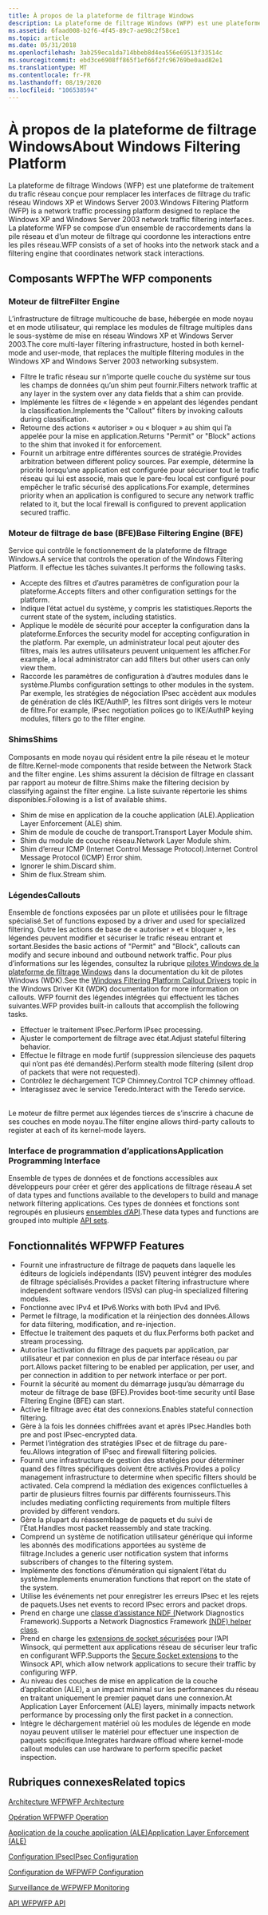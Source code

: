 ```yaml
---
title: À propos de la plateforme de filtrage Windows
description: La plateforme de filtrage Windows (WFP) est une plateforme de traitement du trafic réseau conçue pour remplacer les interfaces de filtrage du trafic réseau Windows XP et Windows Server 2003.
ms.assetid: 6faad008-b2f6-4f45-89c7-ae98c2f58ce1
ms.topic: article
ms.date: 05/31/2018
ms.openlocfilehash: 3ab259eca1da714bbeb8d4ea556e69513f33514c
ms.sourcegitcommit: ebd3ce6908ff865f1ef66f2fc96769be0aad82e1
ms.translationtype: MT
ms.contentlocale: fr-FR
ms.lasthandoff: 08/19/2020
ms.locfileid: "106538594"
---
```

# <a name="about-windows-filtering-platform"></a><span data-ttu-id="db2ec-103">À propos de la plateforme de filtrage Windows</span><span class="sxs-lookup"><span data-stu-id="db2ec-103">About Windows Filtering Platform</span></span>

<span data-ttu-id="db2ec-104">La plateforme de filtrage Windows (WFP) est une plateforme de traitement du trafic réseau conçue pour remplacer les interfaces de filtrage du trafic réseau Windows XP et Windows Server 2003.</span><span class="sxs-lookup"><span data-stu-id="db2ec-104">Windows Filtering Platform (WFP) is a network traffic processing platform designed to replace the Windows XP and Windows Server 2003 network traffic filtering interfaces.</span></span> <span data-ttu-id="db2ec-105">La plateforme WFP se compose d’un ensemble de raccordements dans la pile réseau et d’un moteur de filtrage qui coordonne les interactions entre les piles réseau.</span><span class="sxs-lookup"><span data-stu-id="db2ec-105">WFP consists of a set of hooks into the network stack and a filtering engine that coordinates network stack interactions.</span></span>

## <a name="the-wfp-components"></a><span data-ttu-id="db2ec-106">Composants WFP</span><span class="sxs-lookup"><span data-stu-id="db2ec-106">The WFP components</span></span>

### <a name="filter-engine"></a><span data-ttu-id="db2ec-107">Moteur de filtre</span><span class="sxs-lookup"><span data-stu-id="db2ec-107">Filter Engine</span></span>

<span data-ttu-id="db2ec-108">L’infrastructure de filtrage multicouche de base, hébergée en mode noyau et en mode utilisateur, qui remplace les modules de filtrage multiples dans le sous-système de mise en réseau Windows XP et Windows Server 2003.</span><span class="sxs-lookup"><span data-stu-id="db2ec-108">The core multi-layer filtering infrastructure, hosted in both kernel-mode and user-mode, that replaces the multiple filtering modules in the Windows XP and Windows Server 2003 networking subsystem.</span></span>

-   <span data-ttu-id="db2ec-109">Filtre le trafic réseau sur n’importe quelle couche du système sur tous les champs de données qu’un shim peut fournir.</span><span class="sxs-lookup"><span data-stu-id="db2ec-109">Filters network traffic at any layer in the system over any data fields that a shim can provide.</span></span>
-   <span data-ttu-id="db2ec-110">Implémente les filtres de « légende » en appelant des légendes pendant la classification.</span><span class="sxs-lookup"><span data-stu-id="db2ec-110">Implements the "Callout" filters by invoking callouts during classification.</span></span>
-   <span data-ttu-id="db2ec-111">Retourne des actions « autoriser » ou « bloquer » au shim qui l’a appelée pour la mise en application.</span><span class="sxs-lookup"><span data-stu-id="db2ec-111">Returns "Permit" or "Block" actions to the shim that invoked it for enforcement.</span></span>
-   <span data-ttu-id="db2ec-112">Fournit un arbitrage entre différentes sources de stratégie.</span><span class="sxs-lookup"><span data-stu-id="db2ec-112">Provides arbitration between different policy sources.</span></span> <span data-ttu-id="db2ec-113">Par exemple, détermine la priorité lorsqu’une application est configurée pour sécuriser tout le trafic réseau qui lui est associé, mais que le pare-feu local est configuré pour empêcher le trafic sécurisé des applications.</span><span class="sxs-lookup"><span data-stu-id="db2ec-113">For example, determines priority when an application is configured to secure any network traffic related to it, but the local firewall is configured to prevent application secured traffic.</span></span><br/>

### <a name="base-filtering-engine-bfe"></a><span data-ttu-id="db2ec-114">Moteur de filtrage de base (BFE)</span><span class="sxs-lookup"><span data-stu-id="db2ec-114">Base Filtering Engine (BFE)</span></span>

<span data-ttu-id="db2ec-115">Service qui contrôle le fonctionnement de la plateforme de filtrage Windows.</span><span class="sxs-lookup"><span data-stu-id="db2ec-115">A service that controls the operation of the Windows Filtering Platform.</span></span> <span data-ttu-id="db2ec-116">Il effectue les tâches suivantes.</span><span class="sxs-lookup"><span data-stu-id="db2ec-116">It performs the following tasks.</span></span>

-   <span data-ttu-id="db2ec-117">Accepte des filtres et d’autres paramètres de configuration pour la plateforme.</span><span class="sxs-lookup"><span data-stu-id="db2ec-117">Accepts filters and other configuration settings for the platform.</span></span>
-   <span data-ttu-id="db2ec-118">Indique l’état actuel du système, y compris les statistiques.</span><span class="sxs-lookup"><span data-stu-id="db2ec-118">Reports the current state of the system, including statistics.</span></span>
-   <span data-ttu-id="db2ec-119">Applique le modèle de sécurité pour accepter la configuration dans la plateforme.</span><span class="sxs-lookup"><span data-stu-id="db2ec-119">Enforces the security model for accepting configuration in the platform.</span></span> <span data-ttu-id="db2ec-120">Par exemple, un administrateur local peut ajouter des filtres, mais les autres utilisateurs peuvent uniquement les afficher.</span><span class="sxs-lookup"><span data-stu-id="db2ec-120">For example, a local administrator can add filters but other users can only view them.</span></span><br/>
-   <span data-ttu-id="db2ec-121">Raccorde les paramètres de configuration à d’autres modules dans le système.</span><span class="sxs-lookup"><span data-stu-id="db2ec-121">Plumbs configuration settings to other modules in the system.</span></span> <span data-ttu-id="db2ec-122">Par exemple, les stratégies de négociation IPsec accèdent aux modules de génération de clés IKE/AuthIP, les filtres sont dirigés vers le moteur de filtre.</span><span class="sxs-lookup"><span data-stu-id="db2ec-122">For example, IPsec negotiation polices go to IKE/AuthIP keying modules, filters go to the filter engine.</span></span><br/>

### <a name="shims"></a><span data-ttu-id="db2ec-123">Shims</span><span class="sxs-lookup"><span data-stu-id="db2ec-123">Shims</span></span>

<span data-ttu-id="db2ec-124">Composants en mode noyau qui résident entre la pile réseau et le moteur de filtre.</span><span class="sxs-lookup"><span data-stu-id="db2ec-124">Kernel-mode components that reside between the Network Stack and the filter engine.</span></span> <span data-ttu-id="db2ec-125">Les shims assurent la décision de filtrage en classant par rapport au moteur de filtre.</span><span class="sxs-lookup"><span data-stu-id="db2ec-125">Shims make the filtering decision by classifying against the filter engine.</span></span> <span data-ttu-id="db2ec-126">La liste suivante répertorie les shims disponibles.</span><span class="sxs-lookup"><span data-stu-id="db2ec-126">Following is a list of available shims.</span></span>

-   <span data-ttu-id="db2ec-127">Shim de mise en application de la couche application (ALE).</span><span class="sxs-lookup"><span data-stu-id="db2ec-127">Application Layer Enforcement (ALE) shim.</span></span>
-   <span data-ttu-id="db2ec-128">Shim de module de couche de transport.</span><span class="sxs-lookup"><span data-stu-id="db2ec-128">Transport Layer Module shim.</span></span>
-   <span data-ttu-id="db2ec-129">Shim du module de couche réseau.</span><span class="sxs-lookup"><span data-stu-id="db2ec-129">Network Layer Module shim.</span></span>
-   <span data-ttu-id="db2ec-130">Shim d’erreur ICMP (Internet Control Message Protocol).</span><span class="sxs-lookup"><span data-stu-id="db2ec-130">Internet Control Message Protocol (ICMP) Error shim.</span></span>
-   <span data-ttu-id="db2ec-131">Ignorer le shim.</span><span class="sxs-lookup"><span data-stu-id="db2ec-131">Discard shim.</span></span>
-   <span data-ttu-id="db2ec-132">Shim de flux.</span><span class="sxs-lookup"><span data-stu-id="db2ec-132">Stream shim.</span></span>

### <a name="callouts"></a><span data-ttu-id="db2ec-133">Légendes</span><span class="sxs-lookup"><span data-stu-id="db2ec-133">Callouts</span></span>

<span data-ttu-id="db2ec-134">Ensemble de fonctions exposées par un pilote et utilisées pour le filtrage spécialisé.</span><span class="sxs-lookup"><span data-stu-id="db2ec-134">Set of functions exposed by a driver and used for specialized filtering.</span></span> <span data-ttu-id="db2ec-135">Outre les actions de base de « autoriser » et « bloquer », les légendes peuvent modifier et sécuriser le trafic réseau entrant et sortant.</span><span class="sxs-lookup"><span data-stu-id="db2ec-135">Besides the basic actions of "Permit" and "Block", callouts can modify and secure inbound and outbound network traffic.</span></span> <span data-ttu-id="db2ec-136">Pour plus d’informations sur les légendes, consultez la rubrique [pilotes Windows de la plateforme de filtrage Windows](/windows-hardware/drivers/network/windows-filtering-platform-callout-drivers2) dans la documentation du kit de pilotes Windows (WDK).</span><span class="sxs-lookup"><span data-stu-id="db2ec-136">See the [Windows Filtering Platform Callout Drivers](/windows-hardware/drivers/network/windows-filtering-platform-callout-drivers2) topic in the Windows Driver Kit (WDK) documentation for more information on callouts.</span></span> <span data-ttu-id="db2ec-137">WFP fournit des légendes intégrées qui effectuent les tâches suivantes.</span><span class="sxs-lookup"><span data-stu-id="db2ec-137">WFP provides built-in callouts that accomplish the following tasks.</span></span><br/>

-   <span data-ttu-id="db2ec-138">Effectuer le traitement IPsec.</span><span class="sxs-lookup"><span data-stu-id="db2ec-138">Perform IPsec processing.</span></span>
-   <span data-ttu-id="db2ec-139">Ajuster le comportement de filtrage avec état.</span><span class="sxs-lookup"><span data-stu-id="db2ec-139">Adjust stateful filtering behavior.</span></span>
-   <span data-ttu-id="db2ec-140">Effectue le filtrage en mode furtif (suppression silencieuse des paquets qui n’ont pas été demandés).</span><span class="sxs-lookup"><span data-stu-id="db2ec-140">Perform stealth mode filtering (silent drop of packets that were not requested).</span></span>
-   <span data-ttu-id="db2ec-141">Contrôlez le déchargement TCP Chimney.</span><span class="sxs-lookup"><span data-stu-id="db2ec-141">Control TCP chimney offload.</span></span>
-   <span data-ttu-id="db2ec-142">Interagissez avec le service Teredo.</span><span class="sxs-lookup"><span data-stu-id="db2ec-142">Interact with the Teredo service.</span></span>

<br/> <span data-ttu-id="db2ec-143">Le moteur de filtre permet aux légendes tierces de s’inscrire à chacune de ses couches en mode noyau.</span><span class="sxs-lookup"><span data-stu-id="db2ec-143">The filter engine allows third-party callouts to register at each of its kernel-mode layers.</span></span><br/>

### <a name="application-programming-interface"></a><span data-ttu-id="db2ec-144">Interface de programmation d’applications</span><span class="sxs-lookup"><span data-stu-id="db2ec-144">Application Programming Interface</span></span>

<span data-ttu-id="db2ec-145">Ensemble de types de données et de fonctions accessibles aux développeurs pour créer et gérer des applications de filtrage réseau.</span><span class="sxs-lookup"><span data-stu-id="db2ec-145">A set of data types and functions available to the developers to build and manage network filtering applications.</span></span> <span data-ttu-id="db2ec-146">Ces types de données et fonctions sont regroupés en plusieurs [ensembles d’API](api-sets.md).</span><span class="sxs-lookup"><span data-stu-id="db2ec-146">These data types and functions are grouped into multiple [API sets](api-sets.md).</span></span>

## <a name="wfp-features"></a><span data-ttu-id="db2ec-147">Fonctionnalités WFP</span><span class="sxs-lookup"><span data-stu-id="db2ec-147">WFP Features</span></span>

-   <span data-ttu-id="db2ec-148">Fournit une infrastructure de filtrage de paquets dans laquelle les éditeurs de logiciels indépendants (ISV) peuvent intégrer des modules de filtrage spécialisés.</span><span class="sxs-lookup"><span data-stu-id="db2ec-148">Provides a packet filtering infrastructure where independent software vendors (ISVs) can plug-in specialized filtering modules.</span></span>
-   <span data-ttu-id="db2ec-149">Fonctionne avec IPv4 et IPv6.</span><span class="sxs-lookup"><span data-stu-id="db2ec-149">Works with both IPv4 and IPv6.</span></span>
-   <span data-ttu-id="db2ec-150">Permet le filtrage, la modification et la réinjection des données.</span><span class="sxs-lookup"><span data-stu-id="db2ec-150">Allows for data filtering, modification, and re-injection.</span></span>
-   <span data-ttu-id="db2ec-151">Effectue le traitement des paquets et du flux.</span><span class="sxs-lookup"><span data-stu-id="db2ec-151">Performs both packet and stream processing.</span></span>
-   <span data-ttu-id="db2ec-152">Autorise l’activation du filtrage des paquets par application, par utilisateur et par connexion en plus de par interface réseau ou par port.</span><span class="sxs-lookup"><span data-stu-id="db2ec-152">Allows packet filtering to be enabled per application, per user, and per connection in addition to per network interface or per port.</span></span>
-   <span data-ttu-id="db2ec-153">Fournit la sécurité au moment du démarrage jusqu’au démarrage du moteur de filtrage de base (BFE).</span><span class="sxs-lookup"><span data-stu-id="db2ec-153">Provides boot-time security until Base Filtering Engine (BFE) can start.</span></span>
-   <span data-ttu-id="db2ec-154">Active le filtrage avec état des connexions.</span><span class="sxs-lookup"><span data-stu-id="db2ec-154">Enables stateful connection filtering.</span></span>
-   <span data-ttu-id="db2ec-155">Gère à la fois les données chiffrées avant et après IPsec.</span><span class="sxs-lookup"><span data-stu-id="db2ec-155">Handles both pre and post IPsec-encrypted data.</span></span>
-   <span data-ttu-id="db2ec-156">Permet l’intégration des stratégies IPsec et de filtrage du pare-feu.</span><span class="sxs-lookup"><span data-stu-id="db2ec-156">Allows integration of IPsec and firewall filtering policies.</span></span>
-   <span data-ttu-id="db2ec-157">Fournit une infrastructure de gestion des stratégies pour déterminer quand des filtres spécifiques doivent être activés.</span><span class="sxs-lookup"><span data-stu-id="db2ec-157">Provides a policy management infrastructure to determine when specific filters should be activated.</span></span> <span data-ttu-id="db2ec-158">Cela comprend la médiation des exigences conflictuelles à partir de plusieurs filtres fournis par différents fournisseurs.</span><span class="sxs-lookup"><span data-stu-id="db2ec-158">This includes mediating conflicting requirements from multiple filters provided by different vendors.</span></span>
-   <span data-ttu-id="db2ec-159">Gère la plupart du réassemblage de paquets et du suivi de l’État.</span><span class="sxs-lookup"><span data-stu-id="db2ec-159">Handles most packet reassembly and state tracking.</span></span>
-   <span data-ttu-id="db2ec-160">Comprend un système de notification utilisateur générique qui informe les abonnés des modifications apportées au système de filtrage.</span><span class="sxs-lookup"><span data-stu-id="db2ec-160">Includes a generic user notification system that informs subscribers of changes to the filtering system.</span></span>
-   <span data-ttu-id="db2ec-161">Implémente des fonctions d’énumération qui signalent l’état du système.</span><span class="sxs-lookup"><span data-stu-id="db2ec-161">Implements enumeration functions that report on the state of the system.</span></span>
-   <span data-ttu-id="db2ec-162">Utilise les événements net pour enregistrer les erreurs IPsec et les rejets de paquets.</span><span class="sxs-lookup"><span data-stu-id="db2ec-162">Uses net events to record IPsec errors and packet drops.</span></span>
-   <span data-ttu-id="db2ec-163">Prend en charge une [classe d’assistance NDF (](/windows/desktop/NDF/extensible-helper-classes)Network Diagnostics Framework).</span><span class="sxs-lookup"><span data-stu-id="db2ec-163">Supports a Network Diagnostics Framework [(NDF) helper class](/windows/desktop/NDF/extensible-helper-classes).</span></span>
-   <span data-ttu-id="db2ec-164">Prend en charge les [extensions de socket sécurisées](/windows/desktop/WinSock/winsock-secure-socket-extensions) pour l’API Winsock, qui permettent aux applications réseau de sécuriser leur trafic en configurant WFP.</span><span class="sxs-lookup"><span data-stu-id="db2ec-164">Supports the [Secure Socket extensions](/windows/desktop/WinSock/winsock-secure-socket-extensions) to the Winsock API, which allow network applications to secure their traffic by configuring WFP.</span></span>
-   <span data-ttu-id="db2ec-165">Au niveau des couches de mise en application de la couche d’application (ALE), a un impact minimal sur les performances du réseau en traitant uniquement le premier paquet dans une connexion.</span><span class="sxs-lookup"><span data-stu-id="db2ec-165">At Application Layer Enforcement (ALE) layers, minimally impacts network performance by processing only the first packet in a connection.</span></span>
-   <span data-ttu-id="db2ec-166">Intègre le déchargement matériel où les modules de légende en mode noyau peuvent utiliser le matériel pour effectuer une inspection de paquets spécifique.</span><span class="sxs-lookup"><span data-stu-id="db2ec-166">Integrates hardware offload where kernel-mode callout modules can use hardware to perform specific packet inspection.</span></span>

## <a name="related-topics"></a><span data-ttu-id="db2ec-167">Rubriques connexes</span><span class="sxs-lookup"><span data-stu-id="db2ec-167">Related topics</span></span>

<dl> <dt>

[<span data-ttu-id="db2ec-168">Architecture WFP</span><span class="sxs-lookup"><span data-stu-id="db2ec-168">WFP Architecture</span></span>](windows-filtering-platform-architecture-overview.md)
</dt> <dt>

[<span data-ttu-id="db2ec-169">Opération WFP</span><span class="sxs-lookup"><span data-stu-id="db2ec-169">WFP Operation</span></span>](basic-operation.md)
</dt> <dt>

[<span data-ttu-id="db2ec-170">Application de la couche application (ALE)</span><span class="sxs-lookup"><span data-stu-id="db2ec-170">Application Layer Enforcement (ALE)</span></span>](application-layer-enforcement--ale-.md)
</dt> <dt>

[<span data-ttu-id="db2ec-171">Configuration IPsec</span><span class="sxs-lookup"><span data-stu-id="db2ec-171">IPsec Configuration</span></span>](ipsec-configuration.md)
</dt> <dt>

[<span data-ttu-id="db2ec-172">Configuration de WFP</span><span class="sxs-lookup"><span data-stu-id="db2ec-172">WFP Configuration</span></span>](wfp-configuration.md)
</dt> <dt>

[<span data-ttu-id="db2ec-173">Surveillance de WFP</span><span class="sxs-lookup"><span data-stu-id="db2ec-173">WFP Monitoring</span></span>](wfp-monitoring.md)
</dt> <dt>

[<span data-ttu-id="db2ec-174">API WFP</span><span class="sxs-lookup"><span data-stu-id="db2ec-174">WFP API</span></span>](api-sets.md)
</dt> </dl>

 

